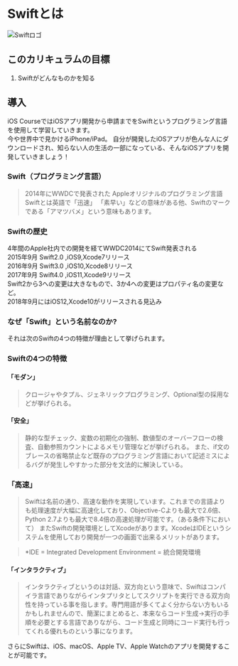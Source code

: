 # Swiftとは
![Swiftロゴ](/img/swift_logo.jpg)
## このカリキュラムの目標
1. Swiftがどんなものかを知る

## 導入
iOS CourseではiOSアプリ開発から申請までをSwiftというプログラミング言語を使用して学習していきます。   
今や世界中で見かけるiPhone/iPad。
自分が開発したiOSアプリが色んな人にダウンロードされ、知らない人の生活の一部になっている、そんなiOSアプリを開発していきましょう！

### Swift（プログラミング言語）
> 2014年にWWDCで発表された Appleオリジナルのプログラミング言語 Swiftとは英語で「迅速」 「素早い」などの意味がある他、Swiftのマークである「アマツバメ」という意味もあります。

### Swiftの歴史
4年間のApple社内での開発を経てWWDC2014にてSwift発表される  
2015年9月 Swift2.0 ,iOS9,Xcode7リリース  
2016年9月 Swift3.0 ,iOS10,Xcode8リリース  
2017年9月 Swift4.0 ,iOS11,Xcode9リリース  
Swift2から3への変更は大きなもので、3か4への変更はプロパティ名の変更など。  
2018年9月にはiOS12,Xcode10がリリースされる見込み

### なぜ「Swift」という名前なのか?
それは次のSwiftの4つの特徴が理由として挙げられます。

### Swiftの4つの特徴
#### 「モダン」
> クロージャやタプル、ジェネリックプログラミング、Optional型の採用などが挙げられる。

#### 「安全」
> 静的な型チェック、変数の初期化の強制、数値型のオーバーフローの検査、自動参照カウントによるメモリ管理などが挙げられる。 また、if文のブレースの省略禁止など既存のプログラミング言語において記述ミスによるバグが発生しやすかった部分を文法的に解決している。

### 「高速」
> Swiftは名前の通り、高速な動作を実現しています。これまでの言語よりも処理速度が大幅に高速化しており、Objective-Cよりも最大で2.6倍、Python 2.7よりも最大で8.4倍の高速処理が可能です。（ある条件下において） またSwiftの開発環境としてXcodeがあります。XcodeはIDEというシステムを使用しており開発が一つの画面で出来るメリットがあります。

> *IDE = Integrated Development Environment = 統合開発環境

#### 「インタラクティブ」
> インタラクティブというのは対話、双方向という意味で、Swiftはコンパイラ言語でありながらインタプリタとしてスクリプトを実行できる双方向性を持っている事を指します。専門用語が多くてよく分からない方もいるかもしれませんので、簡潔にまとめると、本来ならコード生成→実行の手順を必要とする言語でありながら、コード生成と同時にコード実行も行ってくれる優れものという事になります。 


さらにSwiftは、iOS、macOS、Apple TV、Apple Watchのアプリを開発することが可能です。 
